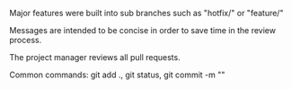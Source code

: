 Major features were built into sub branches such as "hotfix/" or "feature/"

Messages are intended to be concise in order to save time in the review process.

The project manager reviews all pull requests.

Common commands: git add ., git status, git commit -m ""